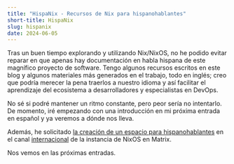 ```yaml
---
title: "HispaNix - Recursos de Nix para hispanohablantes"
short-title: HispaNix
slug: hispanix
date: 2024-06-05
---
```

<!-- LTeX: language=es -->

Tras un buen tiempo explorando y utilizando Nix/NixOS, no he podido evitar reparar en que apenas hay documentación en habla hispana de este magnífico proyecto de software. Tengo algunos recursos escritos en este blog y algunos materiales más generados en el trabajo, todo en inglés; creo que podría merecer la pena traerlos a nuestro idioma y así facilitar el aprendizaje del ecosistema a desarrolladores y especialistas en DevOps.

No sé si podré mantener un ritmo constante, pero peor sería no intentarlo. De momento, iré empezando con una introducción en mi próxima entrada en español y ya veremos a dónde nos lleva.

Además, he solicitado [la creación de un espacio para hispanohablantes](https://discourse.nixos.org/t/nix-resources-for-spanish-speakers/44924) en el canal [internacional](https://matrix.to/#/#international:nixos.org) de la instancia de NixOS en Matrix.

Nos vemos en las próximas entradas.
